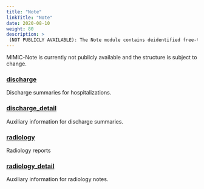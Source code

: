```yaml
---
title: "Note"
linkTitle: "Note"
date: 2020-08-10
weight: 80
description: >
 (NOT PUBLICLY AVAILABLE): The Note module contains deidentified free-text clinical notes for hospitalized patients.
---
```



MIMIC-Note is currently not publicly available and the structure is subject to change.

### [discharge](./discharge.md)

Discharge summaries for hospitalizations.

### [discharge_detail](./discharge_detail.md)

Auxiliary information for discharge summaries.

### [radiology](./radiology.md)

Radiology reports

### [radiology_detail](./radiology_detail.md)
Auxiliary information for radiology notes.
